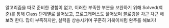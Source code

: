 알고리즘을 따로 준비한 경험이 없고, 이러한 부족한 부분을 보완하기 위해 Solved(백준)를 통해 Class 단계별로 풀어보고, 프로그래머스도 풀어보며 블로깅을 차근 차근 해보려 한다.
많이 부족하지만, 실력을 상승시키며 꾸준히 거북이처럼 완주를 해보자!
